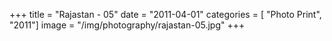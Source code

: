 +++
title = "Rajastan - 05"
date = "2011-04-01"
categories = [ "Photo Print", "2011"]
image = "/img/photography/rajastan-05.jpg"
+++

